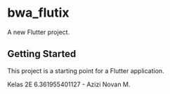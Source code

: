 # bwa_flutix

A new Flutter project.

## Getting Started

This project is a starting point for a Flutter application.


Kelas 2E
6.361955401127 - Azizi Novan M.
